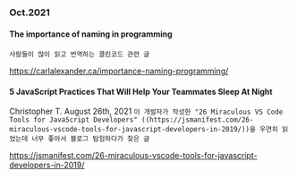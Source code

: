 ### Oct.2021

#### The importance of naming in programming
`사람들이 많이 읽고 번역하는 클린코드 관련 글`

https://carlalexander.ca/importance-naming-programming/


#### 5 JavaScript Practices That Will Help Your Teammates Sleep At Night
Christopher T.
August 26th, 2021
`이 개발자가 작성한 "26 Miraculous VS Code Tools for JavaScript Developers"
((https://jsmanifest.com/26-miraculous-vscode-tools-for-javascript-developers-in-2019/))을 우연히 읽었는데
너무 좋아서 블로그 탐험하다가 찾은 글`

https://jsmanifest.com/26-miraculous-vscode-tools-for-javascript-developers-in-2019/
